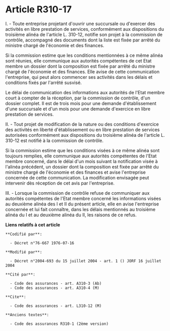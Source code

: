 # Article R310-17

I. - Toute entreprise projetant d'ouvrir une succursale ou d'exercer des activités en libre prestation de services,
conformément aux dispositions du troisième alinéa de l'article L. 310-12, notifie son projet à la commission de contrôle,
accompagné des documents dont la liste est fixée par arrêté du ministre chargé de l'économie et des finances.

Si la commission estime que les conditions mentionnées à ce même alinéa sont réunies, elle communique aux autorités
compétentes de cet Etat membre un dossier dont la composition est fixée par arrêté du ministre chargé de l'économie et des
finances. Elle avise de cette communication l'entreprise, qui peut alors commencer ses activités dans les délais et
conditions fixés par l'arrêté susvisé.

Le délai de communication des informations aux autorités de l'Etat membre court à compter de la réception, par la commission
de contrôle, d'un dossier complet. Il est de trois mois pour une demande d'établissement d'une succursale et d'un mois pour
une demande d'exercice en libre prestation de services.

II. - Tout projet de modification de la nature ou des conditions d'exercice des activités en liberté d'établissement ou en
libre prestation de services autorisées conformément aux dispositions du troisième alinéa de l'article L. 310-12 est notifié
à la commission de contrôle.

Si la commission estime que les conditions visées à ce même alinéa sont toujours remplies, elle communique aux autorités
compétentes de l'Etat membre concerné, dans le délai d'un mois suivant la notification visée à l'alinéa précédent, un dossier
dont la composition est fixée par arrêté du ministre chargé de l'économie et des finances et avise l'entreprise concernée de
cette communication. La modification envisagée peut intervenir dès réception de cet avis par l'entreprise.

III. - Lorsque la commission de contrôle refuse de communiquer aux autorités compétentes de l'Etat membre concerné les
informations visées au deuxième alinéa des I et II du présent article, elle en avise l'entreprise concernée et lui fait
connaître, dans les délais mentionnés au troisième alinéa du I et au deuxième alinéa du II, les raisons de ce refus.

**Liens relatifs à cet article**

	**Codifié par**:

	  - Décret n°76-667 1976-07-16

	**Modifié par**:

	  - Décret n°2004-693 du 15 juillet 2004 - art. 1 () JORF 16 juillet 2004

	**Cité par**:

	  - Code des assurances - art. A310-3 (Ab)
	  - Code des assurances - art. A310-4 (M)

	**Cite**:

	  - Code des assurances - art. L310-12 (M)

	**Anciens textes**:

	  - Code des assurances R310-1 (2ème version)
